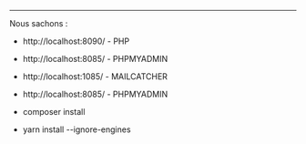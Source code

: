 ****

Nous sachons :

- http://localhost:8090/ - PHP
- http://localhost:8085/ - PHPMYADMIN
- http://localhost:1085/ - MAILCATCHER
- http://localhost:8085/ - PHPMYADMIN


- composer install

- yarn install --ignore-engines